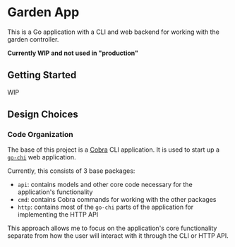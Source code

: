 # Garden App

This is a Go application with a CLI and web backend for working with the garden controller.

**Currently WIP and not used in "production"**


## Getting Started
WIP


## Design Choices

### Code Organization
The base of this project is a [Cobra](https://github.com/spf13/cobra) CLI application. It is used to start up a [`go-chi`](https://github.com/go-chi/chi) web application.

Currently, this consists of 3 base packages:
- `api`: contains models and other core code necessary for the application's functionality
- `cmd`: contains Cobra commands for working with the other packages
- `http`: contains most of the `go-chi` parts of the application for implementing the HTTP API

This approach allows me to focus on the application's core functionality separate from how the user will interact with it through the CLI or HTTP API.
